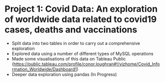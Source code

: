 # Project 1: Covid Data: An exploration of worldwide data related to covid19 cases, deaths and vaccinations

- Split data into two tables in order to carry out a comprehensive exploration
- Explored data using a number of different types of MySQL operations
- Made some visualisations of this data on Tableau Public (https://public.tableau.com/profile/conor.loughran#!/vizhome/Covid_Information_Worldwide/Dashboard1)
- Deeper data exploration using pandas (In Progress)
